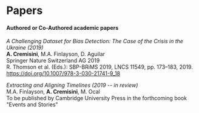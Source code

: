 # Papers
#### Authored or Co-Authored academic papers

_A Challenging Dataset for Bias Detection: The Case of the Crisis in the Ukraine (2019)_    
**A. Cremisini**, M.A. Finlayson, D. Aguilar  
Springer Nature Switzerland AG 2019  
R. Thomson et al. (Eds.): SBP-BRiMS 2019, LNCS 11549, pp. 173–183, 2019.  
https://doi.org/10.1007/978-3-030-21741-9_18  


_Extracting and Aligning Timelines (2019 -- in review)_    
M.A. Finlayson, **A. Cremisini**, M. Ocal  
To be published by Cambridge University Press in the forthcoming book "Events and Stories"  
